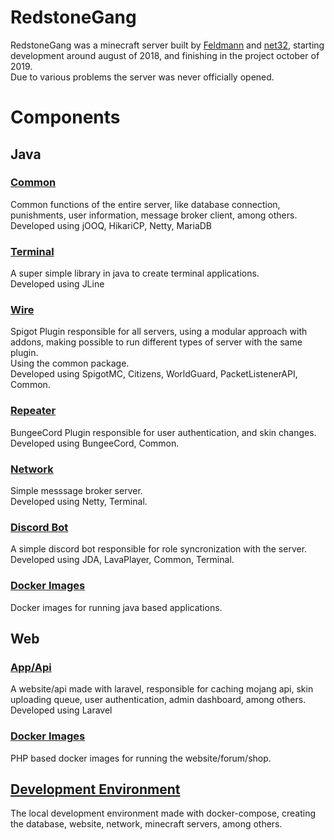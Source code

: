# RedstoneGang

RedstoneGang was a minecraft server built by [Feldmann](https://feldmann.dev) and [net32](https://isaias.dev), starting development around august of 2018, and finishing in the project october of 2019.   
Due to various problems the server was never officially opened.  

# Components

## Java

### [Common](redstonegang-common)
Common functions of the entire server, like database connection, punishments, user information, message broker client, among others.  
Developed using jOOQ, HikariCP, Netty, MariaDB

### [Terminal](redstonegang-terminal)
A super simple library in java to create terminal applications.  
Developed using JLine

### [Wire](redstonegang-wire)
Spigot Plugin responsible for all servers, using a modular approach with addons, making possible to run different types of server with the same plugin.  
Using the common package.  
Developed using SpigotMC, Citizens, WorldGuard, PacketListenerAPI, Common.

### [Repeater](redstonegang-repeater)
BungeeCord Plugin responsible for user authentication, and skin changes.  
Developed using BungeeCord, Common.

### [Network](redstonegang-network)
Simple messsage broker server.  
Developed using Netty, Terminal.

### [Discord Bot](redstonegang-discord)
A simple discord bot responsible for role syncronization with the server.  
Developed using JDA, LavaPlayer, Common, Terminal.

### [Docker Images](redstonegang-java-docker)
Docker images for running java based applications.

## Web

### [App/Api](redstonegang-website)
A website/api made with laravel, responsible for caching mojang api, skin uploading queue, user authentication, admin dashboard, among others.
Developed using Laravel

### [Docker Images](redstonegang-php-docker)
PHP based docker images for running the website/forum/shop.

## [Development Environment](redstonegang-dev-env)
The local development environment made with docker-compose, creating the database, website, network, minecraft servers, among others.
 